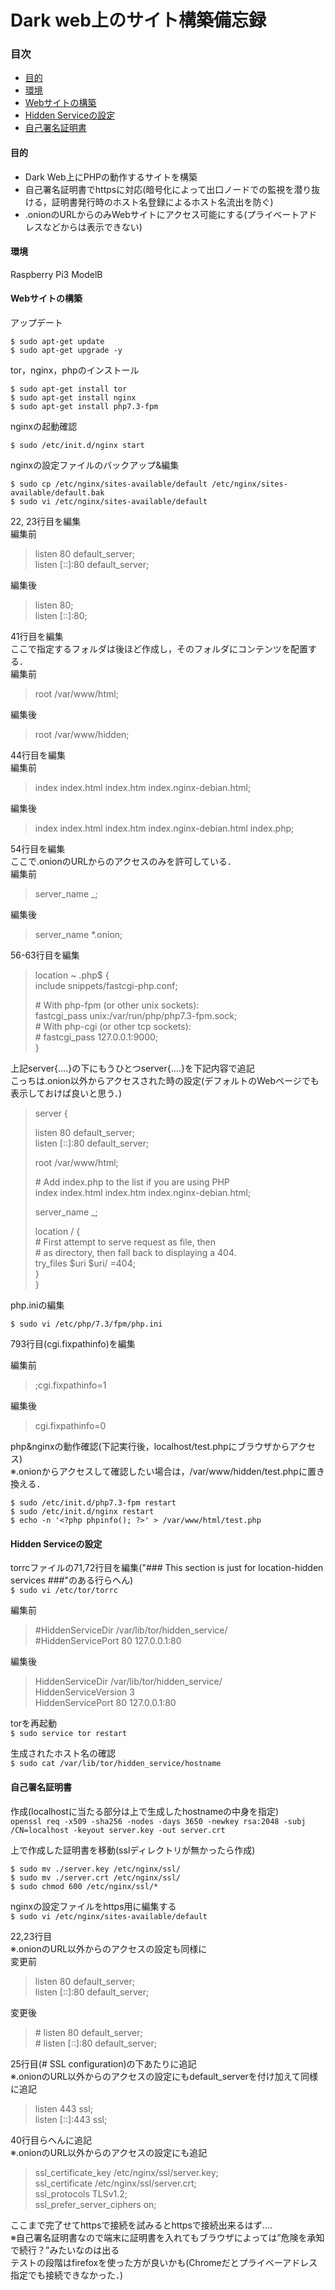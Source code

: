 # Dark web上のサイト構築備忘録  

### 目次
- [目的](#目的)  
- [環境](#環境)  
- [Webサイトの構築](#Webサイトの構築)  
- [Hidden Serviceの設定](#Hidden-Serviceの設定)  
- [自己署名証明書](#自己署名証明書)  


#### 目的  
- Dark Web上にPHPの動作するサイトを構築  
- 自己署名証明書でhttpsに対応(暗号化によって出口ノードでの監視を潜り抜ける，証明書発行時のホスト名登録によるホスト名流出を防ぐ)  
- .onionのURLからのみWebサイトにアクセス可能にする(プライベートアドレスなどからは表示できない)  

#### 環境  
Raspberry Pi3 ModelB  

#### Webサイトの構築  
アップデート  

```$ sudo apt-get update```  
```$ sudo apt-get upgrade -y```  

tor，nginx，phpのインストール  

```$ sudo apt-get install tor```  
```$ sudo apt-get install nginx```  
```$ sudo apt-get install php7.3-fpm```  

nginxの起動確認  

```$ sudo /etc/init.d/nginx start```  

nginxの設定ファイルのバックアップ&編集  

```$ sudo cp /etc/nginx/sites-available/default /etc/nginx/sites-available/default.bak```  
```$ sudo vi /etc/nginx/sites-available/default```  

22, 23行目を編集  
編集前  
> listen 80 default_server;  
> listen [::]:80 default_server;  

編集後  
> listen 80;  
> listen [::]:80;  

41行目を編集  
ここで指定するフォルダは後ほど作成し，そのフォルダにコンテンツを配置する．  
編集前  
> root /var/www/html;  

編集後  
> root /var/www/hidden;  

44行目を編集  
編集前  
> index index.html index.htm index.nginx-debian.html;  

編集後  
> index index.html index.htm index.nginx-debian.html index.php;  

54行目を編集  
ここで.onionのURLからのアクセスのみを許可している．  
編集前  
> server_name _;  

編集後  
> server_name *.onion;


56-63行目を編集  
> location ~ \.php$ {  
>    include snippets/fastcgi-php.conf;
>  
>    \# With php-fpm (or other unix sockets):  
>    fastcgi_pass unix:/var/run/php/php7.3-fpm.sock;  
>    \# With php-cgi (or other tcp sockets):  
> \#       fastcgi_pass 127.0.0.1:9000;  
> }  

上記server{....}の下にもうひとつserver{....}を下記内容で追記  
こっちは.onion以外からアクセスされた時の設定(デフォルトのWebページでも表示しておけば良いと思う．)  
> server {  
>   
>   listen 80 default_server;  
>   listen [::]:80 default_server;  
>   
>   root /var/www/html;  
>   
>    \# Add index.php to the list if you are using PHP  
>    index index.html index.htm index.nginx-debian.html;  
>   
>   server_name _;  
>     
>   location / {  
>     \# First attempt to serve request as file, then  
>     \# as directory, then fall back to displaying a 404.  
>     try_files $uri $uri/ =404;  
>   }  
> }  


php.iniの編集  

```$ sudo vi /etc/php/7.3/fpm/php.ini```  

793行目(cgi.fixpathinfo)を編集　

編集前
> ;cgi.fixpathinfo=1  

編集後
> cgi.fixpathinfo=0  

php&nginxの動作確認(下記実行後，localhost/test.phpにブラウザからアクセス)  
※.onionからアクセスして確認したい場合は，/var/www/hidden/test.phpに置き換える．  

```$ sudo /etc/init.d/php7.3-fpm restart```  
```$ sudo /etc/init.d/nginx restart```  
```$ echo -n '<?php phpinfo(); ?>' > /var/www/html/test.php```  

#### Hidden Serviceの設定  

torrcファイルの71,72行目を編集("### This section is just for location-hidden services ###"のある行らへん)  
```$ sudo vi /etc/tor/torrc```  

編集前
> \#HiddenServiceDir /var/lib/tor/hidden_service/  
> \#HiddenServicePort 80 127.0.0.1:80  

編集後
> HiddenServiceDir /var/lib/tor/hidden_service/  
> HiddenServiceVersion 3  
> HiddenServicePort 80 127.0.0.1:80  

torを再起動  
```$ sudo service tor restart```  

生成されたホスト名の確認  
```$ sudo cat /var/lib/tor/hidden_service/hostname```  


#### 自己署名証明書  

作成(localhostに当たる部分は上で生成したhostnameの中身を指定)  
```openssl req -x509 -sha256 -nodes -days 3650 -newkey rsa:2048 -subj /CN=localhost -keyout server.key -out server.crt```  

上で作成した証明書を移動(sslディレクトリが無かったら作成)  

```$ sudo mv ./server.key /etc/nginx/ssl/```  
```$ sudo mv ./server.crt /etc/nginx/ssl/```  
```$ sudo chmod 600 /etc/nginx/ssl/*```  

nginxの設定ファイルをhttps用に編集する  
```$ sudo vi /etc/nginx/sites-available/default```  

22,23行目  
※.onionのURL以外からのアクセスの設定も同様に  
変更前  
> listen 80 default_server;  
> listen [::]:80 default_server;  

変更後  
> \# listen 80 default_server;  
> \# listen [::]:80 default_server;  

25行目(# SSL configuration)の下あたりに追記  
※.onionのURL以外からのアクセスの設定にもdefault_serverを付け加えて同様に追記  
> listen 443 ssl;  
> listen [::]:443 ssl;  

40行目らへんに追記  
※.onionのURL以外からのアクセスの設定にも追記  
> ssl_certificate_key /etc/nginx/ssl/server.key;  
> ssl_certificate /etc/nginx/ssl/server.crt;  
> ssl_protocols TLSv1.2;  
> ssl_prefer_server_ciphers on;  

ここまで完了せてhttpsで接続を試みるとhttpsで接続出来るはず....  
※自己署名証明書なので端末に証明書を入れてもブラウザによっては”危険を承知で続行？”みたいなのは出る  
テストの段階はfirefoxを使った方が良いかも(Chromeだとプライベーアドレス指定でも接続できなかった．)  
